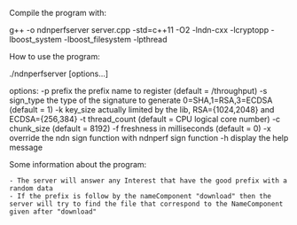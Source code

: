 Compile the program with:

g++ -o ndnperfserver server.cpp -std=c++11 -O2 -lndn-cxx -lcryptopp -lboost_system -lboost_filesystem -lpthread

How to use the program:

./ndnperfserver [options...]

options:
	-p prefix		the prefix name to register (default = /throughput)
	-s sign_type		the type of the signature to generate 0=SHA,1=RSA,3=ECDSA (default = 1)
	-k key_size		actually limited by the lib, RSA={1024,2048} and ECDSA={256,384}
	-t thread_count		(default = CPU logical core number)
	-c chunk_size		(default = 8192)
	-f freshness		in milliseconds (default = 0)
	-x 			override the ndn sign function with ndnperf sign function
	-h 			display the help message
	
Some information about the program:
	
	- The server will answer any Interest that have the good prefix with a random data
	- If the prefix is follow by the nameComponent "download" then the server will try to find the file that correspond to the NameComponent given after "download"
